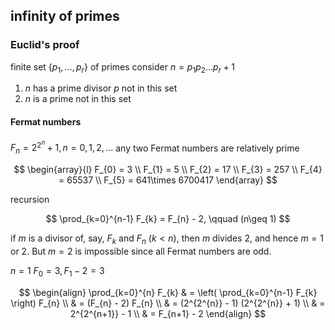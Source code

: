 
## infinity of primes


### Euclid's proof

finite set ${\left\{ p_{1},\dots ,p_{r} \right\}}$ of primes
consider ${n=p_{1}p_{2}\dots p_{r}+1}$  

1. $n$ has a prime divisor $p$ not in this set
2. $n$ is a prime not in this set


#### Fermat numbers 
${F_{n} = 2^{2^{n}}+1,n=0,1,2,\dots}$
any two Fermat numbers are relatively prime

$$
\begin{array}{l}
F_{0} = 3 \\
F_{1} = 5 \\
F_{2} = 17 \\
F_{3} = 257 \\
F_{4} = 65537 \\
F_{5} = 641\times 6700417
\end{array}
$$

recursion

$$
\prod_{k=0}^{n-1} F_{k} = F_{n} - 2, \qquad (n\geq 1)
$$

if $m$ is a divisor of,
say, $F_{k}$ and $F_{n}$ ($k < n$), then $m$ divides $2$, and hence $m = 1$ or $2$. But
$m = 2$ is impossible since all Fermat numbers are odd.

$n=1$ ${F_{0}=3,F_{1}-2=3}$

$$
\begin{align}
\prod_{k=0}^{n} F_{k} 
 & = \left( \prod_{k=0}^{n-1} F_{k}  \right) F_{n}  \\
 & = (F_{n} - 2) F_{n}  \\
 & = (2^{2^{n}} - 1) (2^{2^{n}} + 1)  \\
 & = 2^{2^{n+1}} - 1  \\
 & = F_{n+1} - 2
\end{align}
$$

